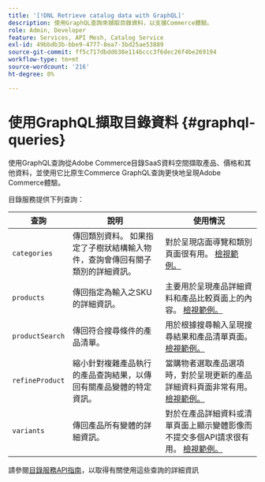 ```yaml
---
title: '[!DNL Retrieve catalog data with GraphQL]'
description: 使用GraphQL查詢來擷取目錄資料，以支援Commerce體驗。
role: Admin, Developer
feature: Services, API Mesh, Catalog Service
exl-id: 49bbdb3b-bbe9-4777-8ea7-3bd25ae53889
source-git-commit: ff5c717dbdd638e114bccc3f6dec26f4be269194
workflow-type: tm+mt
source-wordcount: '216'
ht-degree: 0%

---
```


# 使用GraphQL擷取目錄資料 {#graphql-queries}

使用GraphQL查詢從Adobe Commerce目錄SaaS資料空間擷取產品、價格和其他資料，並使用它比原生Commerce GraphQL查詢更快地呈現Adobe Commerce體驗。

目錄服務提供下列查詢：

| 查詢 | 說明 | 使用情況 |
|-------|-------------|-------|
| `categories` | 傳回類別資料。 如果指定了子樹狀結構輸入物件，查詢會傳回有關子類別的詳細資訊。 | 對於呈現店面導覽和類別頁面很有用。 [檢視範例。](https://developer.adobe.com/commerce/webapi/graphql/schema/catalog-service/queries/categories/) |
| `products` | 傳回指定為輸入之SKU的詳細資訊。 | 主要用於呈現產品詳細資料和產品比較頁面上的內容。 [檢視範例。](https://developer.adobe.com/commerce/webapi/graphql/schema/catalog-service/queries/categories/) |
| `productSearch` | 傳回符合搜尋條件的產品清單。 | 用於根據搜尋輸入呈現搜尋結果和產品清單頁面。 [檢視範例。](https://developer.adobe.com/commerce/webapi/graphql/schema/catalog-service/queries/products/) |
| `refineProduct` | 縮小針對複雜產品執行的產品查詢結果，以傳回有關產品變體的特定資訊。 | 當購物者選取產品選項時，對於呈現更新的產品詳細資料頁面非常有用。 [檢視範例。](https://developer.adobe.com/commerce/webapi/graphql/schema/catalog-service/queries/refine-product/) |
| `variants` | 傳回產品所有變體的詳細資訊。 | 對於在產品詳細資料或清單頁面上顯示變體影像而不提交多個API請求很有用。 [檢視範例。](https://developer.adobe.com/commerce/webapi/graphql/schema/catalog-service/queries/product-variants/) |

請參閱[目錄服務API指南](https://developer.adobe.com/commerce/webapi/graphql/schema/catalog-service/)，以取得有關使用這些查詢的詳細資訊
